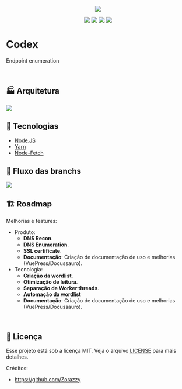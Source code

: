<center><img src="https://i.ibb.co/fkYcwRm/codex1.png"></center>
<p align="center">
  <img src="https://img.shields.io/github/repo-size/rogerinn/codex?color=black&label=size">
  <img src="https://img.shields.io/badge/Author-rogerinn-black">
  <img src="https://img.shields.io/github/issues-pr/rogerinn/codex?color=black">
  <img src="https://img.shields.io/github/last-commit/rogerinn/codex?color=black">
</p>

# Codex
Endpoint enumeration

<br>

## 🏭 Arquitetura

<img src="https://i.ibb.co/wsjw0q7/codex.png">

<br>

## :rocket: Tecnologias

- [Node.JS](https://nodejs.org/en/)
- [Yarn](https://classic.yarnpkg.com/lang/en/docs/)
- [Node-Fetch](https://www.npmjs.com/package/node-fetch#post-with-json)

## 💾 Fluxo das branchs

<img src="https://leanpub.com/site_images/git-flow/git-workflow-release-cycle-2feature.png">

<br>

## 🏗️ Roadmap

Melhorias e features:

- Produto:
  - **DNS Recon**.  
  - **DNS Enumeration**. 
  - **SSL certificate**.  
  - **Documentação**: Criação de documentação de uso e melhorias (VuePress/Docussauro).
- Tecnologia:
  - **Criação da wordlist**.  
  - **Otimização de leitura**. 
  - **Separação de Worker threads**.  
  - **Automação da wordlist**
  - **Documentação**: Criação de documentação de uso e melhorias (VuePress/Docussauro).

<br>

## :memo: Licença

Esse projeto está sob a licença MIT. Veja o arquivo [LICENSE](/LICENSE) para mais detalhes.

Créditos: 
 - https://github.com/Zorazzy
